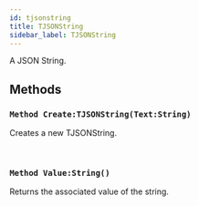 ```yaml
---
id: tjsonstring
title: TJSONString
sidebar_label: TJSONString
---
```


A JSON String.


## Methods

### `Method Create:TJSONString(Text:String)`

Creates a new TJSONString.

<br/>

### `Method Value:String()`

Returns the associated value of the string.

<br/>

